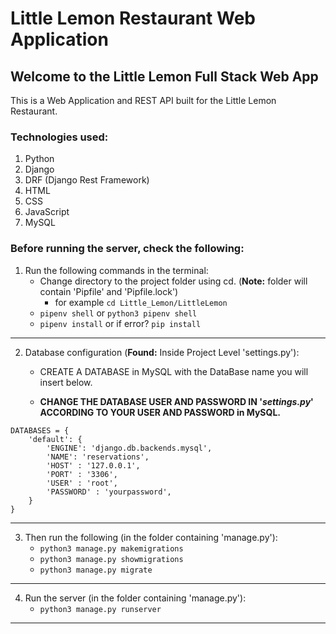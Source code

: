 # Little Lemon Restaurant Web Application

## Welcome to the Little Lemon Full Stack Web App

This is a Web Application and REST API built for the Little Lemon Restaurant.

### Technologies used:
1. Python
2. Django
3. DRF (Django Rest Framework)
4. HTML
5. CSS
6. JavaScript
7. MySQL

### Before running the server, check the following:

1. Run the following commands in the terminal:
    - Change directory to the project folder using cd.
      (**Note:** folder will contain 'Pipfile' and 'Pipfile.lock') 
        - for example `cd Little_Lemon/LittleLemon`
    - `pipenv shell` or `python3 pipenv shell`
    - `pipenv install` or if error? `pip install`
---

2. Database configuration (**Found:** Inside Project Level 'settings.py'):

    - CREATE A DATABASE in MySQL with the DataBase name you will insert below.

    - **CHANGE THE DATABASE USER AND PASSWORD IN '*settings.py*' ACCORDING TO YOUR USER AND PASSWORD in MySQL.**

```
DATABASES = {
    'default': {
        'ENGINE': 'django.db.backends.mysql',
        'NAME': 'reservations',
        'HOST' : '127.0.0.1',
        'PORT' : '3306',
        'USER' : 'root',
        'PASSWORD' : 'yourpassword',
    }
}
```
---

3. Then run the following (in the folder containing 'manage.py'):
    - ` python3 manage.py makemigrations `
    - ` python3 manage.py showmigrations `
    - ` python3 manage.py migrate `
---

4. Run the server (in the folder containing 'manage.py'):
    - ` python3 manage.py runserver `
---
